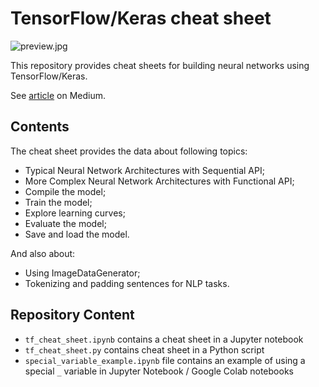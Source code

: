 # TensorFlow/Keras cheat sheet

![preview.jpg](./data/img/preview.jpg)

This repository provides cheat sheets for building neural networks using TensorFlow/Keras.

See [article]() on Medium.

## Contents

The cheat sheet provides the data about following topics:
- Typical Neural Network Architectures with Sequential API;
- More Complex Neural Network Architectures with Functional API;
- Compile the model;
- Train the model;
- Explore learning curves;
- Evaluate the model;
- Save and load the model.

And also about:
- Using ImageDataGenerator;
- Tokenizing and padding sentences for NLP tasks.

## Repository Content

- `tf_cheat_sheet.ipynb` contains a cheat sheet in a Jupyter notebook
- `tf_cheat_sheet.py` contains cheat sheet in a Python script
- `special_variable_example.ipynb` file contains an example of using a special `_` variable in Jupyter Notebook / Google Colab notebooks